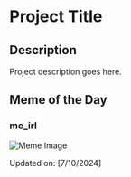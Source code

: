 # Project Title

## Description

Project description goes here.

## Meme of the Day

### me_irl
![Meme Image](https://i.imgur.com/lqIqBUu.png)

Updated on: [7/10/2024]